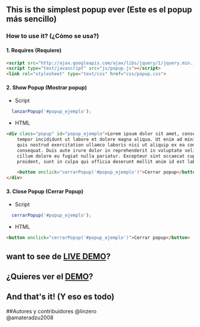 ## This is the simplest popup ever (Este es el popup más sencillo)
### How to use it? (¿Cómo se usa?)
#### 1. Requires (Requiere)
```HTML
<script src="http://ajax.googleapis.com/ajax/libs/jquery/1/jquery.min.js" type="text/javascript"></script>
<script type="text/javascript" src="js/popup.js"></script>
<link rel="stylesheet" type="text/css" href="css/popup.css">
```
#### 2. Show Popup (Mostrar popup)
* Script
```javascript
  lanzarPopup('#popup_ejemplo');
```
* HTML
```html
<div class="popup" id="popup_ejemplo">Lorem ipsum dolor sit amet, consectetur adipisicing elit, sed do eiusmod
	tempor incididunt ut labore et dolore magna aliqua. Ut enim ad minim veniam,
	quis nostrud exercitation ullamco laboris nisi ut aliquip ex ea commodo
	consequat. Duis aute irure dolor in reprehenderit in voluptate velit esse
	cillum dolore eu fugiat nulla pariatur. Excepteur sint occaecat cupidatat non
	proident, sunt in culpa qui officia deserunt mollit anim id est laborum.

	<button onclick="cerrarPopup('#popup_ejemplo')">Cerrar popup</button>
</div>
```
#### 3. Close Popup (Cerrar Popup)
* Script
```javascript
  cerrarPopup('#popup_ejemplo');
```
* HTML
```HTML
<button onclick="cerrarPopup('#popup_ejemplo')">Cerrar popup</button>
```
## want to see de <a target="_blank" href="http://rawgit.com/linzero/simplest-popup/master/index.html">LIVE DEMO</a>?
## ¿Quieres ver el <a target="_blank" href="http://rawgit.com/linzero/simplest-popup/master/index.html">DEMO</a>?
## And that's it! (Y eso es todo)

##Autores y contribuidores
@linzero
</br>
@amateradzu2008
